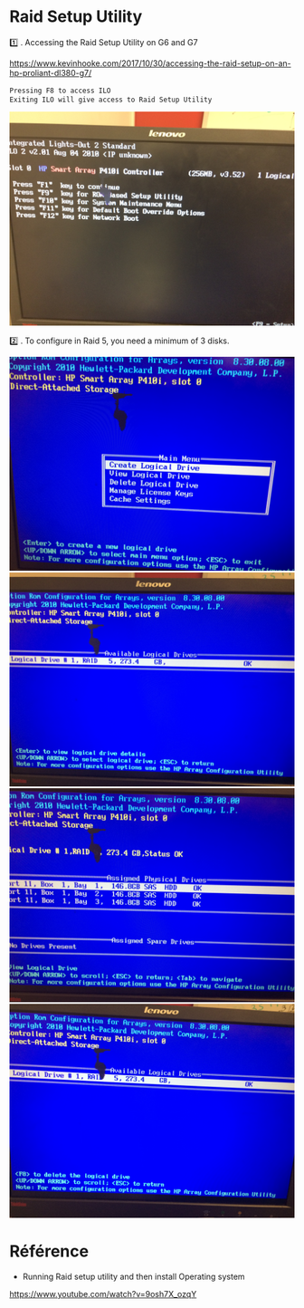 # Raid Setup Utility
  
:one: . Accessing the Raid Setup Utility on G6 and G7
 
https://www.kevinhooke.com/2017/10/30/accessing-the-raid-setup-on-an-hp-proliant-dl380-g7/
 
 ```
 Pressing F8 to access ILO
 Exiting ILO will give access to Raid Setup Utility
 ```
 
 ![image](images/IMG_1801.jpeg)
 
:two: . To configure in Raid 5, you need a minimum of 3 disks.


![image](images/IMG_1797.jpeg)
![image](images/IMG_1798.jpeg)
![image](images/IMG_1799.jpeg)
![image](images/IMG_1800.jpeg)


# Référence

* Running Raid setup utility and then install Operating system 
 
https://www.youtube.com/watch?v=9osh7X_ozqY
 
